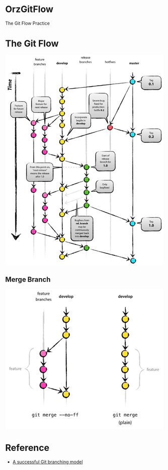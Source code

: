 # OrzGitFlow

The Git Flow Practice

# The Git Flow

![Git Flow Model](images/git-model@2x.png)

## Merge Branch

![Merge Branch](images/merge-without-ff@2x.png)

# Reference

- [A successful Git branching model](https://nvie.com/posts/a-successful-git-branching-model/)